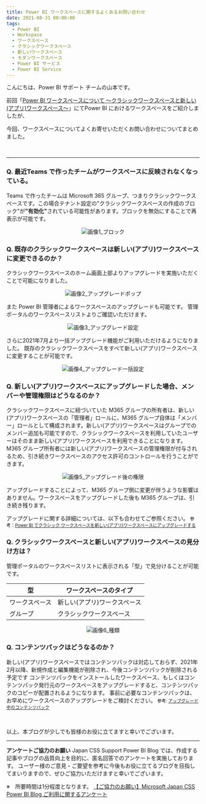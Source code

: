 ```yaml
---
title: Power BI ワークスペースに関するよくあるお問い合わせ 
date: 2021-08-31 00:00:00 
tags:
  - Power BI
  - Workspace
  - ワークスペース
  - クラシックワークスペース
  - 新しいワークスペース
  - モダンワークスペース
  - Power BI サービス
  - Power BI Service
---
```



こんにちは、Power BI サポート チームの山本です。 

前回「[Power BI ワークスペースについて ～クラシックワークスペースと新しい(アプリ)ワークスペース～](https://jpbap-sqlbi.github.io/blog/powerbi/pbi_workspace_classic_and_app/)」にてPower BI におけるワークスペースをご紹介しましたが、 

今回、ワークスペースについてよくお寄せいただくお問い合わせについてまとめました。 

<!-- more -->

<br>

---

### Q. 最近Teams で作ったチームがワークスペースに反映されなくなっている。

Teams で作ったチームは Microsoft 365 グループ、つまりクラシックワークスペースです。この場合テナント設定の"クラシックワークスペースの作成のブロック"が<b>"有効化"</b>されている可能性があります。ブロックを無効にすることで再表示が可能です。

<div align="center">
<img src="blog_workspace_006.png" alt="画像1_ブロック" title="画像1_ブロック">
</div>



### Q. 既存のクラシックワークスペースは新しい(アプリ)ワークスペースに変更できるのか？

クラシックワークスペースのホーム画面上部よりアップグレードを実施いただくことで可能になりました。

<div align="center">
<img src="blog_workspace_007.png" alt="画像2_アップグレードポップ" title="画像2_アップグレードポップ">
</div>


また Power BI 管理者によるワークスペースのアップグレードも可能です。
管理ポータルのワークスペースリストよりご確認いただけます。

<div align="center">
<img src="blog_workspace_008.png" alt="画像3_アップグレード設定" title="画像3_アップグレード設定">
</div>

さらに2021年7月より一括アップグレード機能がご利用いただけるようになりました。
既存のクラシックワークスペースをすべて新しい(アプリ)ワークスペースに変更することが可能です。

<div align="center">
<img src="blog_workspace_011.png" alt="画像4_アップグレード一括設定" title="画像4_アップグレード一括設定">
</div>

### Q. 新しい(アプリ)ワークスペースにアップグレードした場合、メンバーや管理権限はどうなるのか？

クラシックワークスペースに紐づいていた M365 グループの所有者は、新しい(アプリ)ワークスペースの「管理者」ロールに、M365 グループ自体は「メンバー」ロールとして構成されます。新しい(アプリ)ワークスペースはグループでのメンバー追加も可能ですので、クラシックワークスペースを利用していたユーザーはそのまま新しい(アプリ)ワークスペースを利用できることになります。M365 グループ所有者には新しい(アプリ)ワークスペースの管理権限が付与されるため、引き続きワークスペースのアクセス許可のコントロールを行うことができます。

<div align="center">
<img src="blog_workspace_009.png" alt="画像5_アップグレード後の権限" title="画像5_アップグレード後の権限">
</div>


アップグレードすることによって、M365 グループ側に変更が伴うような影響はありません。ワークスペースをアップグレードした後も M365 グループは、引き続き残ります。

アップグレードに関する詳細については、以下も合わせてご参照ください。
<span style="font-size: 80%; color: black;">参考：[Power BI でクラシック ワークスペースを新しい(アプリ)ワークスペースにアップグレードする](https://learn.microsoft.com/ja-jp/power-bi/collaborate-share/service-upgrade-workspaces)</span>

### Q. クラシックワークスペースと新しい(アプリ)ワークスペースの見分け方は？

管理ポータルのワークスペースリストに表示される「型」で見分けることが可能です。

| 型             | ワークスペースのタイプ   | 
| -------------- | ------------------------ | 
| ワークスペース | 新しい(アプリ)ワークスペース     | 
| グループ       | クラシックワークスペース | 

<div align="center">
<img src="blog_workspace_010.png" alt="画像6_種類" title="画像6_種類">
</div>


### Q. コンテンツパックはどうなるのか？

新しい(アプリ)ワークスペースではコンテンツパックは対応しておらず、2021年2月以降、新規作成と編集機能が削除され、今後コンテンツパックが削除される予定です
コンテンツパックをインストールしたワークスペース、もしくはコンテンツパック発行元のワークスペースをアップグレードすると、コンテンツパックのコピーが配置されるようになります。
事前に必要なコンテンツパックは、お早めにワークスペースのアップグレードをご検討ください。
<span style="font-size: 80%; color: black;">参考: [アップグレード中のコンテンツパック](https://learn.microsoft.com/ja-jp/power-bi/collaborate-share/service-upgrade-workspaces#content-packs-during-upgrade)</span>

</br>

以上、本ブログが少しでも皆様のお役に立てますと幸いでございます。

---

**アンケートご協力のお願い**
Japan CSS Support Power BI Blog では、作成する記事やブログの品質向上を目的に、匿名回答でのアンケートを実施しております。
ユーザー様のご意見・ご要望を参考に今後もお役に立てるブログを目指してまいりますので、ぜひご協力いただけますと幸いでございます。 

※　所要時間は1分程度となります。
[【ご協力のお願い】Microsoft Japan CSS Power BI Blog ご利用に関するアンケート](https://jpbap-sqlbi.github.io/blog/powerbi/pbi_blogsurvey2022/)
